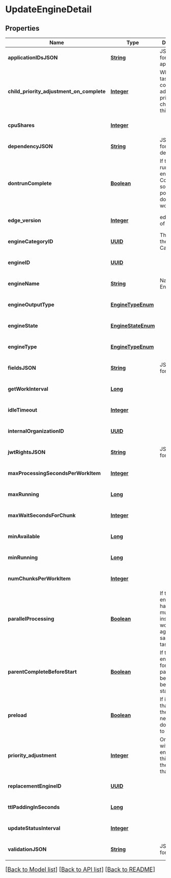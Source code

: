 # UpdateEngineDetail
## Properties

Name | Type | Description | Notes
------------ | ------------- | ------------- | -------------
**applicationIDsJSON** | [**String**](string.md) | JSON Data for application_id | [optional] [default to null]
**child\_priority\_adjustment\_on\_complete** | [**Integer**](integer.md) | When this task completes, adjust the priority of child tasks by this value | [optional] [default to null]
**cpuShares** | [**Integer**](integer.md) |  | [optional] [default to null]
**dependencyJSON** | [**String**](string.md) | JSON Data for dependency | [optional] [default to null]
**dontrunComplete** | [**Boolean**](boolean.md) | If true, do not run this engine.  Complete as soon as possible and do not assign work. | [optional] [default to null]
**edge\_version** | [**Integer**](integer.md) | edge version of the engine | [optional] [default to null]
**engineCategoryID** | [**UUID**](UUID.md) | The UUID of the Engine Category | [optional] [default to null]
**engineID** | [**UUID**](UUID.md) |  | [optional] [default to null]
**engineName** | [**String**](string.md) | Name of the Engine | [optional] [default to null]
**engineOutputType** | [**EngineTypeEnum**](EngineTypeEnum.md) |  | [optional] [default to null]
**engineState** | [**EngineStateEnum**](EngineStateEnum.md) |  | [optional] [default to null]
**engineType** | [**EngineTypeEnum**](EngineTypeEnum.md) |  | [optional] [default to null]
**fieldsJSON** | [**String**](string.md) | JSON Data for fields | [optional] [default to null]
**getWorkInterval** | [**Long**](long.md) |  | [optional] [default to null]
**idleTimeout** | [**Integer**](integer.md) |  | [optional] [default to null]
**internalOrganizationID** | [**UUID**](UUID.md) |  | [optional] [default to null]
**jwtRightsJSON** | [**String**](string.md) | JSON Data for jwt_rights | [optional] [default to null]
**maxProcessingSecondsPerWorkItem** | [**Integer**](integer.md) |  | [optional] [default to null]
**maxRunning** | [**Long**](long.md) |  | [optional] [default to null]
**maxWaitSecondsForChunk** | [**Integer**](integer.md) |  | [optional] [default to null]
**minAvailable** | [**Long**](long.md) |  | [optional] [default to null]
**minRunning** | [**Long**](long.md) |  | [optional] [default to null]
**numChunksPerWorkItem** | [**Integer**](integer.md) |  | [optional] [default to null]
**parallelProcessing** | [**Boolean**](boolean.md) | If true, the engine can handle multiple instances working against the same chunk task. | [optional] [default to null]
**parentCompleteBeforeStart** | [**Boolean**](boolean.md) | If true, the engine waits for the parent(s) to be complete before starting | [optional] [default to null]
**preload** | [**Boolean**](boolean.md) | If it is &#x60;true&#x60;, that means the engine need to pull docker image to local | [optional] [default to null]
**priority\_adjustment** | [**Integer**](integer.md) | On new tasks with this engine, add this value to the priority of that task | [optional] [default to null]
**replacementEngineID** | [**UUID**](UUID.md) |  | [optional] [default to null]
**ttlPaddingInSeconds** | [**Long**](long.md) |  | [optional] [default to null]
**updateStatusInterval** | [**Integer**](integer.md) |  | [optional] [default to null]
**validationJSON** | [**String**](string.md) | JSON Data for validation | [optional] [default to null]

[[Back to Model list]](../README.md#documentation-for-models) [[Back to API list]](../README.md#documentation-for-api-endpoints) [[Back to README]](../README.md)

<style>
     p, ul, ol, li { font-size: 18px !important;}
</style>

